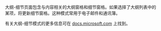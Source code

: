 ﻿大纲-细节页面包含与内容相关的大纲窗格和细节窗格。如果选择了大纲列表中的某项，将更新细节窗格。这种模式常用于电子邮件和通讯簿。

有关大纲-细节模式的更多信息可在 [docs.microsoft.com](https://docs.microsoft.com/en-us/windows/uwp/controls-and-patterns/master-details) 上找到。
